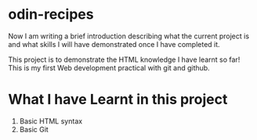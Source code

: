 # odin-recipes
Now I am writing a brief introduction describing what the current project is and what skills I will have demonstrated once I have completed it.

This project is to demonstrate the HTML knowledge I have learnt so far! This is my first Web development practical with git and github.

# What I have Learnt in this project
1. Basic HTML syntax
2. Basic Git 

